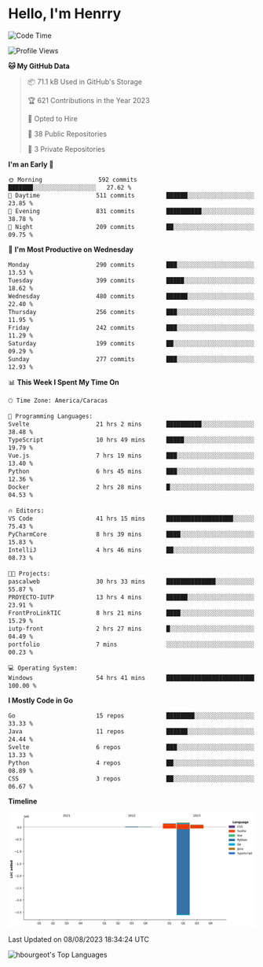 # Hello, I'm Henrry

<!--START_SECTION:waka-->
![Code Time](http://img.shields.io/badge/Code%20Time-932%20hrs%2014%20mins-blue)

![Profile Views](http://img.shields.io/badge/Profile%20Views-0-blue)

**🐱 My GitHub Data** 

> 📦 71.1 kB Used in GitHub's Storage 
 > 
> 🏆 621 Contributions in the Year 2023
 > 
> 💼 Opted to Hire
 > 
> 📜 38 Public Repositories 
 > 
> 🔑 3 Private Repositories 
 > 
**I'm an Early 🐤** 

```text
🌞 Morning                592 commits         ███████░░░░░░░░░░░░░░░░░░   27.62 % 
🌆 Daytime                511 commits         ██████░░░░░░░░░░░░░░░░░░░   23.85 % 
🌃 Evening                831 commits         ██████████░░░░░░░░░░░░░░░   38.78 % 
🌙 Night                  209 commits         ██░░░░░░░░░░░░░░░░░░░░░░░   09.75 % 
```
📅 **I'm Most Productive on Wednesday** 

```text
Monday                   290 commits         ███░░░░░░░░░░░░░░░░░░░░░░   13.53 % 
Tuesday                  399 commits         █████░░░░░░░░░░░░░░░░░░░░   18.62 % 
Wednesday                480 commits         ██████░░░░░░░░░░░░░░░░░░░   22.40 % 
Thursday                 256 commits         ███░░░░░░░░░░░░░░░░░░░░░░   11.95 % 
Friday                   242 commits         ███░░░░░░░░░░░░░░░░░░░░░░   11.29 % 
Saturday                 199 commits         ██░░░░░░░░░░░░░░░░░░░░░░░   09.29 % 
Sunday                   277 commits         ███░░░░░░░░░░░░░░░░░░░░░░   12.93 % 
```


📊 **This Week I Spent My Time On** 

```text
🕑︎ Time Zone: America/Caracas

💬 Programming Languages: 
Svelte                   21 hrs 2 mins       ██████████░░░░░░░░░░░░░░░   38.48 % 
TypeScript               10 hrs 49 mins      █████░░░░░░░░░░░░░░░░░░░░   19.79 % 
Vue.js                   7 hrs 19 mins       ███░░░░░░░░░░░░░░░░░░░░░░   13.40 % 
Python                   6 hrs 45 mins       ███░░░░░░░░░░░░░░░░░░░░░░   12.36 % 
Docker                   2 hrs 28 mins       █░░░░░░░░░░░░░░░░░░░░░░░░   04.53 % 

🔥 Editors: 
VS Code                  41 hrs 15 mins      ███████████████████░░░░░░   75.43 % 
PyCharmCore              8 hrs 39 mins       ████░░░░░░░░░░░░░░░░░░░░░   15.83 % 
IntelliJ                 4 hrs 46 mins       ██░░░░░░░░░░░░░░░░░░░░░░░   08.73 % 

🐱‍💻 Projects: 
pascalweb                30 hrs 33 mins      ██████████████░░░░░░░░░░░   55.87 % 
PROYECTO-IUTP            13 hrs 4 mins       ██████░░░░░░░░░░░░░░░░░░░   23.91 % 
FrontProLinkTIC          8 hrs 21 mins       ████░░░░░░░░░░░░░░░░░░░░░   15.29 % 
iutp-front               2 hrs 27 mins       █░░░░░░░░░░░░░░░░░░░░░░░░   04.49 % 
portfolio                7 mins              ░░░░░░░░░░░░░░░░░░░░░░░░░   00.23 % 

💻 Operating System: 
Windows                  54 hrs 41 mins      █████████████████████████   100.00 % 
```

**I Mostly Code in Go** 

```text
Go                       15 repos            ████████░░░░░░░░░░░░░░░░░   33.33 % 
Java                     11 repos            ██████░░░░░░░░░░░░░░░░░░░   24.44 % 
Svelte                   6 repos             ███░░░░░░░░░░░░░░░░░░░░░░   13.33 % 
Python                   4 repos             ██░░░░░░░░░░░░░░░░░░░░░░░   08.89 % 
CSS                      3 repos             ██░░░░░░░░░░░░░░░░░░░░░░░   06.67 % 
```



**Timeline**

![Lines of Code chart](https://raw.githubusercontent.com/hbourgeot/hbourgeot/main/assets/bar_graph.png)


 Last Updated on 08/08/2023 18:34:24 UTC
<!--END_SECTION:waka-->

![hbourgeot's Top Languages](https://github-readme-stats.vercel.app/api/top-langs/?username=hbourgeot&theme=transparent&show_icons=true&hide_border=false&layout=donut&hide=css)
